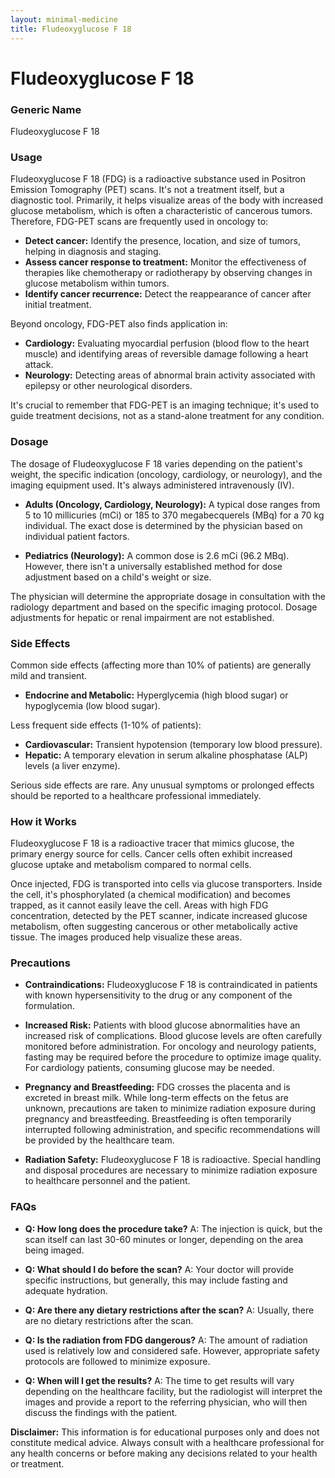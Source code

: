 ```yaml
---
layout: minimal-medicine
title: Fludeoxyglucose F 18
---
```


# Fludeoxyglucose F 18
### Generic Name
Fludeoxyglucose F 18

### Usage

Fludeoxyglucose F 18 (FDG) is a radioactive substance used in Positron Emission Tomography (PET) scans.  It's not a treatment itself, but a diagnostic tool.  Primarily, it helps visualize areas of the body with increased glucose metabolism, which is often a characteristic of cancerous tumors.  Therefore, FDG-PET scans are frequently used in oncology to:

* **Detect cancer:** Identify the presence, location, and size of tumors, helping in diagnosis and staging.
* **Assess cancer response to treatment:** Monitor the effectiveness of therapies like chemotherapy or radiotherapy by observing changes in glucose metabolism within tumors.
* **Identify cancer recurrence:** Detect the reappearance of cancer after initial treatment.

Beyond oncology, FDG-PET also finds application in:

* **Cardiology:**  Evaluating myocardial perfusion (blood flow to the heart muscle) and identifying areas of reversible damage following a heart attack.
* **Neurology:**  Detecting areas of abnormal brain activity associated with epilepsy or other neurological disorders.

It's crucial to remember that FDG-PET is an imaging technique; it's used to guide treatment decisions, not as a stand-alone treatment for any condition.

### Dosage

The dosage of Fludeoxyglucose F 18 varies depending on the patient's weight, the specific indication (oncology, cardiology, or neurology), and the imaging equipment used.  It's always administered intravenously (IV).

* **Adults (Oncology, Cardiology, Neurology):**  A typical dose ranges from 5 to 10 millicuries (mCi) or 185 to 370 megabecquerels (MBq) for a 70 kg individual.  The exact dose is determined by the physician based on individual patient factors.

* **Pediatrics (Neurology):**  A common dose is 2.6 mCi (96.2 MBq).  However, there isn't a universally established method for dose adjustment based on a child's weight or size.

The physician will determine the appropriate dosage in consultation with the radiology department and based on the specific imaging protocol.  Dosage adjustments for hepatic or renal impairment are not established.


### Side Effects

Common side effects (affecting more than 10% of patients) are generally mild and transient.

* **Endocrine and Metabolic:** Hyperglycemia (high blood sugar) or hypoglycemia (low blood sugar).

Less frequent side effects (1-10% of patients):

* **Cardiovascular:** Transient hypotension (temporary low blood pressure).
* **Hepatic:** A temporary elevation in serum alkaline phosphatase (ALP) levels (a liver enzyme).

Serious side effects are rare.  Any unusual symptoms or prolonged effects should be reported to a healthcare professional immediately.


### How it Works

Fludeoxyglucose F 18 is a radioactive tracer that mimics glucose, the primary energy source for cells.  Cancer cells often exhibit increased glucose uptake and metabolism compared to normal cells.

Once injected, FDG is transported into cells via glucose transporters.  Inside the cell, it's phosphorylated (a chemical modification) and becomes trapped, as it cannot easily leave the cell.  Areas with high FDG concentration, detected by the PET scanner, indicate increased glucose metabolism, often suggesting cancerous or other metabolically active tissue.  The images produced help visualize these areas.


### Precautions

* **Contraindications:** Fludeoxyglucose F 18 is contraindicated in patients with known hypersensitivity to the drug or any component of the formulation.

* **Increased Risk:** Patients with blood glucose abnormalities have an increased risk of complications.  Blood glucose levels are often carefully monitored before administration.  For oncology and neurology patients, fasting may be required before the procedure to optimize image quality. For cardiology patients, consuming glucose may be needed.

* **Pregnancy and Breastfeeding:** FDG crosses the placenta and is excreted in breast milk. While long-term effects on the fetus are unknown, precautions are taken to minimize radiation exposure during pregnancy and breastfeeding.  Breastfeeding is often temporarily interrupted following administration, and specific recommendations will be provided by the healthcare team.

* **Radiation Safety:** Fludeoxyglucose F 18 is radioactive. Special handling and disposal procedures are necessary to minimize radiation exposure to healthcare personnel and the patient.

### FAQs

* **Q: How long does the procedure take?**  A: The injection is quick, but the scan itself can last 30-60 minutes or longer, depending on the area being imaged.

* **Q: What should I do before the scan?** A:  Your doctor will provide specific instructions, but generally, this may include fasting and adequate hydration.

* **Q: Are there any dietary restrictions after the scan?** A:  Usually, there are no dietary restrictions after the scan.

* **Q: Is the radiation from FDG dangerous?** A: The amount of radiation used is relatively low and considered safe. However, appropriate safety protocols are followed to minimize exposure.

* **Q: When will I get the results?** A: The time to get results will vary depending on the healthcare facility, but the radiologist will interpret the images and provide a report to the referring physician, who will then discuss the findings with the patient.

**Disclaimer:** This information is for educational purposes only and does not constitute medical advice.  Always consult with a healthcare professional for any health concerns or before making any decisions related to your health or treatment.
